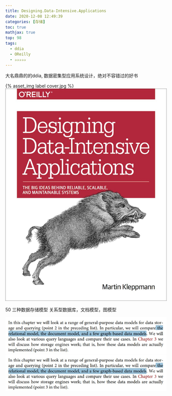 ```yaml
---
title: Designing.Data-Intensive.Applications
date: 2020-12-08 12:49:39
categories: [存储]
toc: true
mathjax: true
top: 98
tags:
  - ddia
  - OReilly
  - ✰✰✰✰✰
---
```


大名鼎鼎的的ddia, 数据密集型应用系统设计，绝对不容错过的好书

{% asset_img label cover.jpg %}
![](Designing-Data-Intensive-Applications/cover.jpg)

<!-- more -->

50 三种数据存储模型 关系型数据库，文档模型，图模型

![](/images/Designing-Data-Intensive-Applications/1.jpg)
![](Designing-Data-Intensive-Applications/1.jpg)